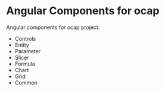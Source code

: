 # Angular Components for ocap

Angular components for ocap project.

- Controls
- Entity
- Parameter
- Slicer
- Formula
- Chart
- Grid
- Common